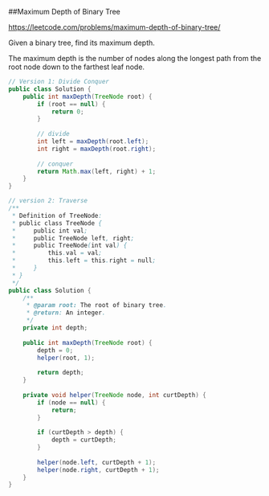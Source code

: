 ##Maximum Depth of Binary Tree

https://leetcode.com/problems/maximum-depth-of-binary-tree/



Given a binary tree, find its maximum depth.

The maximum depth is the number of nodes along the longest path from the root node down to the farthest leaf node.





```java
// Version 1: Divide Conquer 
public class Solution {
    public int maxDepth(TreeNode root) {
        if (root == null) {
            return 0;
        }
   
        // divide
        int left = maxDepth(root.left);
        int right = maxDepth(root.right);
      
        // conquer
        return Math.max(left, right) + 1;
    }
}
```



```java
// version 2: Traverse
/**
 * Definition of TreeNode:
 * public class TreeNode {
 *     public int val;
 *     public TreeNode left, right;
 *     public TreeNode(int val) {
 *         this.val = val;
 *         this.left = this.right = null;
 *     }
 * }
 */
public class Solution {
    /**
     * @param root: The root of binary tree.
     * @return: An integer.
     */
    private int depth;
    
    public int maxDepth(TreeNode root) {
        depth = 0;
        helper(root, 1);
        
        return depth;
    }
    
    private void helper(TreeNode node, int curtDepth) {
        if (node == null) {
            return;
        }
        
        if (curtDepth > depth) {
            depth = curtDepth;
        }
        
        helper(node.left, curtDepth + 1);
        helper(node.right, curtDepth + 1);
    }
}
```

